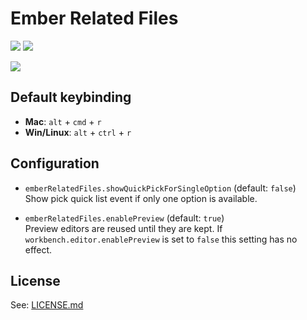 # Ember Related Files

[![](https://travis-ci.org/josa42/vscode-ember-related-files.svg?branch=master)](https://travis-ci.org/josa42/vscode-ember-related-files)
[![](https://ci.appveyor.com/api/projects/status/github/josa42/vscode-ember-related-files?svg=true&branch=master)](https://ci.appveyor.com/project/josa42/vscode-ember-related-files)

![](https://rawgithub.com/josa42/vscode-ember-related-files/master/docs/assets/screenrecording.gif)

## Default keybinding

- **Mac**: <kbd>`alt`</kbd> + <kbd>`cmd`</kbd> + <kbd>`r`</kbd>
- **Win/Linux**: <kbd>`alt`</kbd> + <kbd>`ctrl`</kbd> + <kbd>`r`</kbd>

## Configuration

- `emberRelatedFiles.showQuickPickForSingleOption` (default: `false`)  
  Show pick quick list event if only one option is available.

- `emberRelatedFiles.enablePreview` (default: `true`)  
  Preview editors are reused until they are kept. If
  `workbench.editor.enablePreview` is set to `false` this setting has no effect.

## License

See: [LICENSE.md](https://github.com/josa42/vscode-markdown-table-formatter/blob/master/LICENSE.md)
